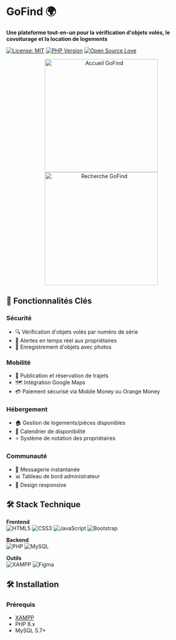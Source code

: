 # GoFind 🌍

**Une plateforme tout-en-un pour la vérification d'objets volés, le covoiturage et la location de logements**

[![License: MIT](https://img.shields.io/badge/License-MIT-blue.svg)](https://opensource.org/licenses/MIT)
[![PHP Version](https://img.shields.io/badge/PHP-8.x-purple.svg)](https://php.net)
[![Open Source Love](https://badges.frapsoft.com/os/v2/open-source.svg?v=103)](https://github.com/ellerbrock/open-source-badges/)

<div align="center">
  <img src="assets/screenshots/home.png" width="300" alt="Accueil GoFind">
  <img src="assets/screenshots/search.png" width="300" alt="Recherche GoFind">
</div>

## 🚀 Fonctionnalités Clés

### Sécurité
- 🔍 Vérification d'objets volés par numéro de série
- 🚨 Alertes en temps réel aux propriétaires
- 📸 Enregistrement d'objets avec photos

### Mobilité
- 🚗 Publication et réservation de trajets
- 🗺️ Intégration Google Maps
- 💳 Paiement sécurisé via Mobile Money ou Orange Money

### Hébergement
- 🏠 Gestion de logements/pièces disponibles
- 📅 Calendrier de disponibilité
- ⭐ Système de notation des propriétaires

### Communauté
- 💬 Messagerie instantanée
- 📊 Tableau de bord administrateur
- 📱 Design responsive

## 🛠️ Stack Technique

**Frontend**  
![HTML5](https://img.shields.io/badge/HTML5-E34F26?style=flat&logo=html5&logoColor=white)
![CSS3](https://img.shields.io/badge/CSS3-1572B6?style=flat&logo=css3&logoColor=white)
![JavaScript](https://img.shields.io/badge/JavaScript-F7DF1E?style=flat&logo=javascript&logoColor=black)
![Bootstrap](https://img.shields.io/badge/Bootstrap-7952B3?style=flat&logo=bootstrap&logoColor=white)

**Backend**  
![PHP](https://img.shields.io/badge/PHP-777BB4?style=flat&logo=php&logoColor=white)
![MySQL](https://img.shields.io/badge/MySQL-4479A1?style=flat&logo=mysql&logoColor=white)

**Outils**  
![XAMPP](https://img.shields.io/badge/XAMPP-FB7A24?style=flat&logo=xampp&logoColor=white)
![Figma](https://img.shields.io/badge/Figma-F24E1E?style=flat&logo=figma&logoColor=white)

## 🛠️ Installation

### Prérequis
- [XAMPP](https://www.apachefriends.org/fr/download.html)
- PHP 8.x
- MySQL 5.7+
#
